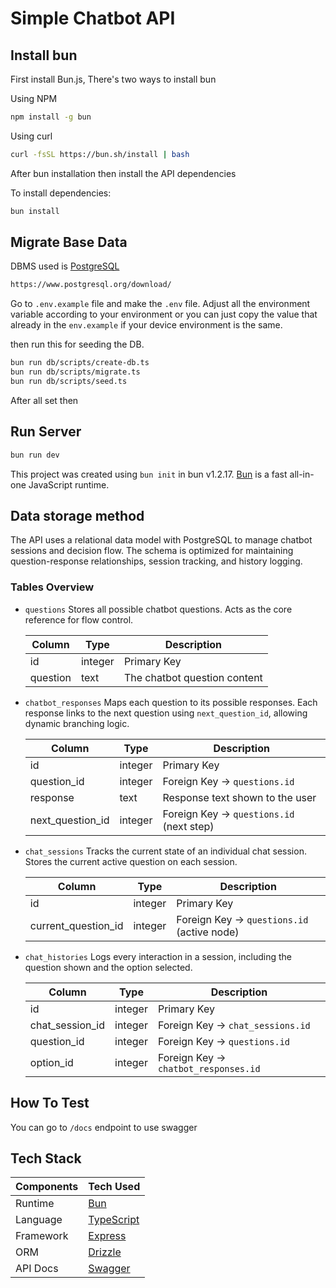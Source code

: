 # Simple Chatbot API

## Install bun

First install Bun.js, There's two ways to install bun

Using NPM

```bash
npm install -g bun
```

Using curl

```bash
curl -fsSL https://bun.sh/install | bash
```

After bun installation then install the API dependencies

To install dependencies:

```bash
bun install
```

## Migrate Base Data

DBMS used is [PostgreSQL](https://www.postgresql.org/download/)

```bash
https://www.postgresql.org/download/
```

Go to ```.env.example``` file and make the ```.env```  file. Adjust all the environment variable according to your environment or you can just copy the value that already in the ```env.example``` if your device environment is the same.

then run this for seeding the DB.

```bash
bun run db/scripts/create-db.ts
bun run db/scripts/migrate.ts
bun run db/scripts/seed.ts
```

After all set then

## Run Server

```bash
bun run dev
```

This project was created using `bun init` in bun v1.2.17. [Bun](https://bun.sh) is a fast all-in-one JavaScript runtime.

## Data storage method

The API uses a relational data model with PostgreSQL to manage chatbot sessions and decision flow. The schema is optimized for maintaining question-response relationships, session tracking, and history logging.

### Tables Overview

- ```questions```
Stores all possible chatbot questions. Acts as the core reference for flow control.

    | Column   | Type    | Description                  |
    | -------- | ------- | ---------------------------- |
    | id       | integer | Primary Key                  |
    | question | text    | The chatbot question content |

- ```chatbot_responses```
Maps each question to its possible responses. Each response links to the next question using ```next_question_id```, allowing dynamic branching logic.

    | Column             | Type    | Description                              |
    | ------------------ | ------- | ---------------------------------------- |
    | id                 | integer | Primary Key                              |
    | question\_id       | integer | Foreign Key → `questions.id`             |
    | response           | text    | Response text shown to the user          |
    | next\_question\_id | integer | Foreign Key → `questions.id` (next step) |

- ```chat_sessions```
Tracks the current state of an individual chat session. Stores the current active question on each session.

    | Column                | Type    | Description                                |
    | --------------------- | ------- | ------------------------------------------ |
    | id                    | integer | Primary Key                                |
    | current\_question\_id | integer | Foreign Key → `questions.id` (active node) |

- ```chat_histories```
Logs every interaction in a session, including the question shown and the option selected.

    | Column            | Type    | Description                          |
    | ----------------- | ------- | ------------------------------------ |
    | id                | integer | Primary Key                          |
    | chat\_session\_id | integer | Foreign Key → `chat_sessions.id`     |
    | question\_id      | integer | Foreign Key → `questions.id`         |
    | option\_id        | integer | Foreign Key → `chatbot_responses.id` |

## How To Test

You can go to ```/docs``` endpoint to use swagger

## Tech Stack

| Components | Tech Used |
| ---------- | --------- |
| Runtime | [Bun](https://bun.com/) |
| Language | [TypeScript](https://www.typescriptlang.org/) |
| Framework | [Express](https://expressjs.com/) |
| ORM | [Drizzle](https://orm.drizzle.team/) |
| API Docs | [Swagger](https://swagger.io/) |
